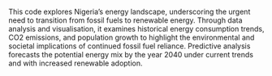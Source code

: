 This code explores Nigeria’s energy landscape, underscoring the urgent need to transition from fossil fuels to renewable energy. 
Through data analysis and visualisation, it examines historical energy consumption trends, CO2 emissions, and population growth to highlight the environmental and societal implications of continued fossil fuel reliance. 
Predictive analysis forecasts the potential energy mix by the year 2040 under current trends and with increased renewable adoption.

